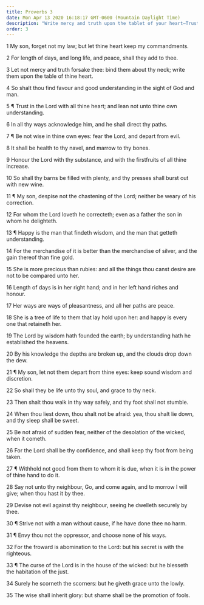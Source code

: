 ```yaml
---
title: Proverbs 3
date: Mon Apr 13 2020 16:18:17 GMT-0600 (Mountain Daylight Time)
description: "Write mercy and truth upon the tablet of your heart—Trust in the Lord—Honor Him with your substance—Whom the Lord loves He corrects—Happy is the man who finds wisdom."
order: 3
---
```


1 My son, forget not my law; but let thine heart keep my commandments.

2 For length of days, and long life, and peace, shall they add to thee.

3 Let not mercy and truth forsake thee: bind them about thy neck; write them upon the table of thine heart.

4 So shalt thou find favour and good understanding in the sight of God and man.

5 ¶ Trust in the Lord with all thine heart; and lean not unto thine own understanding.

6 In all thy ways acknowledge him, and he shall direct thy paths.

7 ¶ Be not wise in thine own eyes: fear the Lord, and depart from evil.

8 It shall be health to thy navel, and marrow to thy bones.

9 Honour the Lord with thy substance, and with the firstfruits of all thine increase.

10 So shall thy barns be filled with plenty, and thy presses shall burst out with new wine.

11 ¶ My son, despise not the chastening of the Lord; neither be weary of his correction.

12 For whom the Lord loveth he correcteth; even as a father the son in whom he delighteth.

13 ¶ Happy is the man that findeth wisdom, and the man that getteth understanding.

14 For the merchandise of it is better than the merchandise of silver, and the gain thereof than fine gold.

15 She is more precious than rubies: and all the things thou canst desire are not to be compared unto her.

16 Length of days is in her right hand; and in her left hand riches and honour.

17 Her ways are ways of pleasantness, and all her paths are peace.

18 She is a tree of life to them that lay hold upon her: and happy is every one that retaineth her.

19 The Lord by wisdom hath founded the earth; by understanding hath he established the heavens.

20 By his knowledge the depths are broken up, and the clouds drop down the dew.

21 ¶ My son, let not them depart from thine eyes: keep sound wisdom and discretion.

22 So shall they be life unto thy soul, and grace to thy neck.

23 Then shalt thou walk in thy way safely, and thy foot shall not stumble.

24 When thou liest down, thou shalt not be afraid: yea, thou shalt lie down, and thy sleep shall be sweet.

25 Be not afraid of sudden fear, neither of the desolation of the wicked, when it cometh.

26 For the Lord shall be thy confidence, and shall keep thy foot from being taken.

27 ¶ Withhold not good from them to whom it is due, when it is in the power of thine hand to do it.

28 Say not unto thy neighbour, Go, and come again, and to morrow I will give; when thou hast it by thee.

29 Devise not evil against thy neighbour, seeing he dwelleth securely by thee.

30 ¶ Strive not with a man without cause, if he have done thee no harm.

31 ¶ Envy thou not the oppressor, and choose none of his ways.

32 For the froward is abomination to the Lord: but his secret is with the righteous.

33 ¶ The curse of the Lord is in the house of the wicked: but he blesseth the habitation of the just.

34 Surely he scorneth the scorners: but he giveth grace unto the lowly.

35 The wise shall inherit glory: but shame shall be the promotion of fools.
